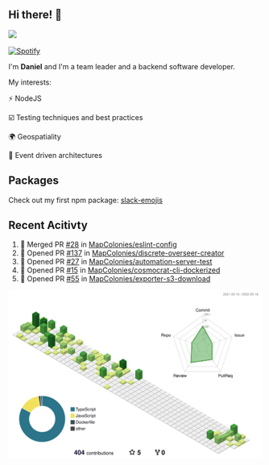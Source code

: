 ## Hi there! 👋

<p>
  <img src="https://github-readme-stats.vercel.app/api?username=syncush&theme=tokyonight">
</p>

[![Spotify](https://novatorem-rust.vercel.app/api/spotify)](https://open.spotify.com/user/syncush)

I'm **Daniel** and I'm a team leader and a backend software developer.

My interests:

⚡ NodeJS

☑️ Testing techniques and best practices

🌍 Geospatiality

🧠 Event driven architectures

## Packages
Check out my first npm package: [slack-emojis](https://www.npmjs.com/package/slack-emojis)

## Recent Acitivty
<!--START_SECTION:activity-->
1. 🎉 Merged PR [#28](https://github.com/MapColonies/eslint-config/pull/28) in [MapColonies/eslint-config](https://github.com/MapColonies/eslint-config)
2. 💪 Opened PR [#137](https://github.com/MapColonies/discrete-overseer-creator/pull/137) in [MapColonies/discrete-overseer-creator](https://github.com/MapColonies/discrete-overseer-creator)
3. 💪 Opened PR [#27](https://github.com/MapColonies/automation-server-test/pull/27) in [MapColonies/automation-server-test](https://github.com/MapColonies/automation-server-test)
4. 💪 Opened PR [#15](https://github.com/MapColonies/cosmocrat-cli-dockerized/pull/15) in [MapColonies/cosmocrat-cli-dockerized](https://github.com/MapColonies/cosmocrat-cli-dockerized)
5. 💪 Opened PR [#55](https://github.com/MapColonies/exporter-s3-download/pull/55) in [MapColonies/exporter-s3-download](https://github.com/MapColonies/exporter-s3-download)
<!--END_SECTION:activity-->

![contrib](./profile-3d-contrib/profile-green-animate.svg)
